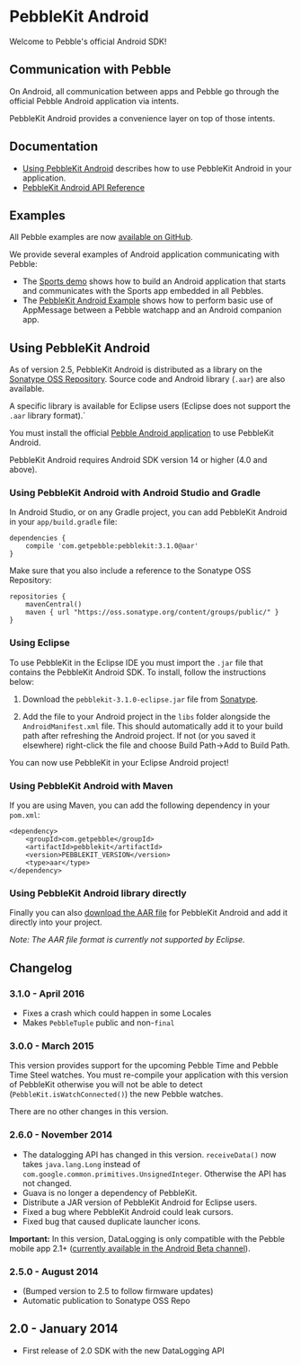 PebbleKit Android
=================

Welcome to Pebble's official Android SDK!

## Communication with Pebble

On Android, all communication between apps and Pebble go through the official
Pebble Android application via intents.

PebbleKit Android provides a convenience layer on top of those intents.

## Documentation

 - [Using PebbleKit
   Android](http://developer.pebble.com/guides/communication/using-pebblekit-android) describes
   how to use PebbleKit Android in your application.
 - [PebbleKit Android API
   Reference](http://developer.getpebble.com/docs/pebblekit-android)

## Examples

All Pebble examples are now [available on
GitHub](https://github.com/pebble-examples).

We provide several examples of Android application communicating with Pebble:

 - The [Sports
   demo](https://github.com/pebble-examples/pebblekit-sports-api-demo/tree/master/Android/PebbleKitSportsAPIDemo)
   shows how to build an Android application that starts and communicates with
   the Sports app embedded in all Pebbles.
 - The [PebbleKit Android Example](https://github.com/pebble-examples/pebblekit-android-example)
   shows how to perform basic use of AppMessage between a Pebble watchapp and an Android companion app.

## Using PebbleKit Android

As of version 2.5, PebbleKit Android is distributed as a library on the
[Sonatype OSS Repository](https://oss.sonatype.org/).  Source code and Android
library (`.aar`) are also available.

A specific library is available for Eclipse users (Eclipse does not support the
`.aar` library format).`

You must install the official [Pebble Android
application](https://play.google.com/store/apps/details?id=com.getpebble.android)
to use PebbleKit Android.

PebbleKit Android requires Android SDK version 14 or higher (4.0 and above).

### Using PebbleKit Android with Android Studio and Gradle

In Android Studio, or on any Gradle project, you can add PebbleKit Android in
your `app/build.gradle` file:

    dependencies {
        compile 'com.getpebble:pebblekit:3.1.0@aar'
    }

Make sure that you also include a reference to the Sonatype OSS Repository:

    repositories {
        mavenCentral()
        maven { url "https://oss.sonatype.org/content/groups/public/" }
    }

### Using Eclipse

To use PebbleKit in the Eclipse IDE you must import the `.jar` file that
contains the PebbleKit Android SDK. To install, follow the instructions below:

1. Download the `pebblekit-3.1.0-eclipse.jar` file from
[Sonatype][jar-download].

2. Add the file to your Android project in the `libs` folder alongside the
`AndroidManifest.xml` file. This should automatically add it to your build path
after refreshing the Android project. If not (or you saved it elsewhere)
right-click the file and choose Build Path->Add to Build Path.

You can now use PebbleKit in your Eclipse Android project!

### Using PebbleKit Android with Maven

If you are using Maven, you can add the following dependency in your `pom.xml`:

    <dependency>
        <groupId>com.getpebble</groupId>
        <artifactId>pebblekit</artifactId>
        <version>PEBBLEKIT_VERSION</version>
        <type>aar</type>
    </dependency>

### Using PebbleKit Android library directly

Finally you can also [download the AAR file][aar-download] for PebbleKit Android
and add it directly into your project.

*Note: The AAR file format is currently not supported by Eclipse.*

## Changelog

### 3.1.0 - April 2016

- Fixes a crash which could happen in some Locales
- Makes `PebbleTuple` public and non-`final`

### 3.0.0 - March 2015

This version provides support for the upcoming Pebble Time and Pebble Time Steel
watches. You must re-compile your application with this version of PebbleKit
otherwise you will not be able to detect (`PebbleKit.isWatchConnected()`) the
new Pebble watches.

There are no other changes in this version.

### 2.6.0 - November 2014

 - The datalogging API has changed in this version. `receiveData()` now takes
   `java.lang.Long` instead of `com.google.common.primitives.UnsignedInteger`.
   Otherwise the API has not changed.
 - Guava is no longer a dependency of PebbleKit.
 - Distribute a JAR version of PebbleKit Android for Eclipse users.
 - Fixed a bug where PebbleKit Android could leak cursors.
 - Fixed bug that caused duplicate launcher icons.

**Important:** In this version, DataLogging is only compatible with the Pebble
mobile app 2.1+ ([currently available in the Android Beta
channel](http://developer.getpebble.com/blog/2014/06/12/Android-Beta-Channel/)).

### 2.5.0 - August 2014

 - (Bumped version to 2.5 to follow firmware updates)
 - Automatic publication to Sonatype OSS Repo

## 2.0 - January 2014

 - First release of 2.0 SDK with the new DataLogging API

[jar-download]: https://oss.sonatype.org/service/local/repositories/releases/content/com/getpebble/pebblekit/PEBBLEKIT_VERSION/pebblekit-PEBBLEKIT_VERSION-eclipse.jar
[aar-download]: https://oss.sonatype.org/service/local/repositories/releases/content/com/getpebble/pebblekit/PEBBLEKIT_VERSION/pebblekit-PEBBLEKIT_VERSION.aar
